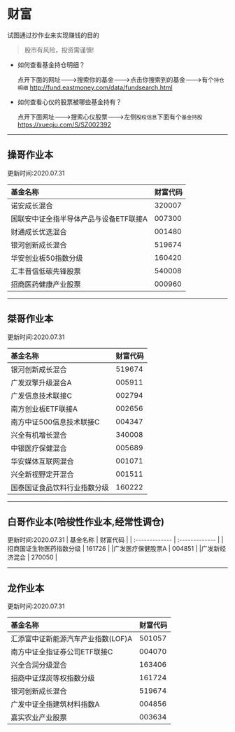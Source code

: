 # 财富
试图通过抄作业来实现赚钱的目的
>股市有风险，投资需谨慎!


- 如何查看基金持仓明细？

  点开下面的网址--->搜索你的基金--->点击你搜索到的基金--->有个`持仓明细`
  http://fund.eastmoney.com/data/fundsearch.html

- 如何查看心仪的股票被哪些基金持有？

    点开下面网址--->搜索心仪股票--->左侧`股权信息`下面有个`基金持股`
    https://xueqiu.com/S/SZ002392

----

## 操哥作业本
更新时间:2020.07.31

| 基金名称 | 财富代码     |
| :------------- | :------------- |
|诺安成长混合   | 320007  |
|国联安中证全指半导体产品与设备ETF联接A   | 007300  |
|财通成长优选混合   | 001480  |
|银河创新成长混合      | 519674       |
|华安创业板50指数分级   | 160420  |
|汇丰晋信低碳先锋股票   | 540008  |
|招商医药健康产业股票   | 000960  |


---

## 桀哥作业本
更新时间:2020.07.31

| 基金名称 | 财富代码     |
| :------------- | :------------- |
|银河创新成长混合      | 519674       |
|广发双擎升级混合A   | 005911  |
|广发信息技术联接C   |  002794 |
|南方创业板ETF联接A   | 002656  |
|南方中证500信息技术联接C   | 004347  |
|兴全有机增长混合   | 340008  |
|中银医疗保健混合   | 005689  |
|华安媒体互联网混合   | 001071  |
|兴全新视野定开混合   | 001511  |
|国泰国证食品饮料行业指数分级   | 160222  |


---

## 白哥作业本(哈梭性作业本,经常性调仓)
更新时间:2020.07.31
| 基金名称 | 财富代码     |
| :------------- | :------------- |
|招商国证生物医药指数分级      | 161726       |
|广发医疗保健股票A   | 004851  |
|广发新经济混合   |  270050 |




---

## 龙作业本
更新时间:2020.07.31

| 基金名称 | 财富代码     |
| :------------- | :------------- |
|汇添富中证新能源汽车产业指数(LOF)A   | 501057  |
|南方中证全指证券公司ETF联接C   | 004070  |
|兴全合润分级混合   | 163406  |
|招商中证煤炭等权指数分级   | 161724  |
|银河创新成长混合      | 519674       |
|广发中证全指建筑材料指数A   | 004856  |
|嘉实农业产业股票   | 003634  |
